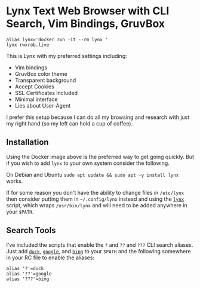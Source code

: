 # Lynx Text Web Browser with CLI Search, Vim Bindings, GruvBox

```
alias lynx='docker run -it --rm lynx '
lynx rwxrob.live
```

This is Lynx with my preferred settings including:

* Vim bindings
* GruvBox color theme
* Transparent background
* Accept Cookies
* SSL Certificates Included
* Minimal interface
* Lies about User-Agent

I prefer this setup because I can do all my browsing and research with
just my right hand (so my left can hold a cup of coffee).

## Installation 

Using the Docker image above is the preferred way to get going quickly.
But if you wish to add `lynx` to your own system consider the following.

On Debian and Ubuntu `sudo apt update && sudo apt -y install lynx` works.

If for some reason you don't have the ability to change files in
`/etc/lynx` then consider putting them in `~/.config/lynx` instead and
using the [`lynx`](bin/lynx) script, which wraps `/usr/bin/lynx` and will
need to be added anywhere in your `$PATH`.

## Search Tools

I've included the scripts that enable the `?` and `??` and `???` CLI
search aliases. Just add [`duck`](bin/duck), [`google`](bin/google), and
[`bing`](bin/bing) to your `$PATH` and the following somewhere in your RC
file to enable the aliases:

```
alias '?'=duck
alias '??'=google
alias '???'=bing
```
